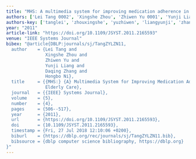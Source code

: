 ```yaml
---
title: "MHS: A multimedia system for improving medication adherence in elderly care"
authors: ['Lei Tang 0002', 'Xingshe Zhou', 'Zhiwen Yu 0001', 'Yunji Liang', 'Daqing Zhang 0001', 'Hongbo Ni']
authors-key: ['tanglei', 'zhouxingshe', 'yuzhiwen', 'liangyunji', 'zhangdaqing', 'nihongbo']
year: "2011"
article-link: "https://doi.org/10.1109/JSYST.2011.2165593"
venue: "IEEE Systems Journal"
bibex: "@article{DBLP:journals/sj/TangZYLZN11,
  author    = {Lei Tang and
               Xingshe Zhou and
               Zhiwen Yu and
               Yunji Liang and
               Daqing Zhang and
               Hongbo Ni},
  title     = {{MHS:} {A} Multimedia System for Improving Medication Adherence in
               Elderly Care},
  journal   = {{IEEE} Systems Journal},
  volume    = {5},
  number    = {4},
  pages     = {506--517},
  year      = {2011},
  url       = {https://doi.org/10.1109/JSYST.2011.2165593},
  doi       = {10.1109/JSYST.2011.2165593},
  timestamp = {Fri, 27 Jul 2018 12:10:06 +0200},
  biburl    = {https://dblp.org/rec/journals/sj/TangZYLZN11.bib},
  bibsource = {dblp computer science bibliography, https://dblp.org}
}"
---
```

